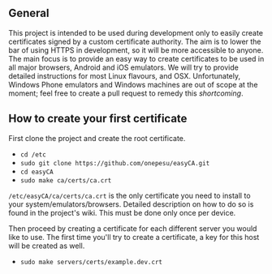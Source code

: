 General
-------
This project is intended to be used during development only to easily create certificates signed by a custom certificate authority. The aim is to lower the bar of using HTTPS in development, so it will be more accessible to anyone. The main focus is to provide an easy way to create certificates to be used in all major browsers, Android and iOS emulators. We will try to provide detailed instructions for most Linux flavours, and OSX. Unfortunately, Windows Phone emulators and Windows machines are out of scope at the moment; feel free to create a pull request to remedy this _shortcoming_.

How to create your first certificate
------------------------------------
First clone the project and create the root certificate.
* `cd /etc`
* `sudo git clone https://github.com/onepesu/easyCA.git`
* `cd easyCA`
* `sudo make ca/certs/ca.crt`

`/etc/easyCA/ca/certs/ca.crt` is the only certificate you need to install to your system/emulators/browsers. Detailed description on how to do so is found in the project's wiki. This must be done only once per device.

Then proceed by creating a certificate for each different server you would like to use. The first time you'll try to create a certificate, a key for this host will be created as well.
* `sudo make servers/certs/example.dev.crt`
